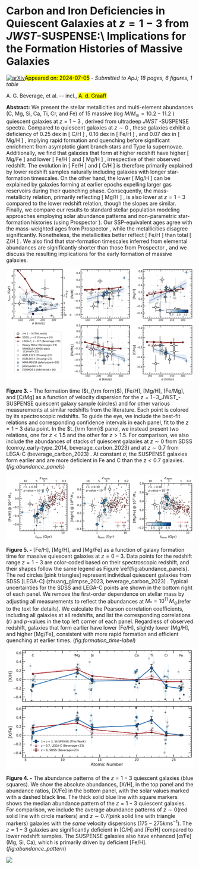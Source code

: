 <div class="macros" style="visibility:hidden;">
$\newcommand{\ensuremath}{}$
$\newcommand{\xspace}{}$
$\newcommand{\object}[1]{\texttt{#1}}$
$\newcommand{\farcs}{{.}''}$
$\newcommand{\farcm}{{.}'}$
$\newcommand{\arcsec}{''}$
$\newcommand{\arcmin}{'}$
$\newcommand{\ion}[2]{#1#2}$
$\newcommand{\textsc}[1]{\textrm{#1}}$
$\newcommand{\hl}[1]{\textrm{#1}}$
$\newcommand{\footnote}[1]{}$
$\newcommand{\vdag}{(v)^\dagger}$
$\newcommand$
$\newcommand$
$\newcommand{\zsol}{\log\left(Z/Z_\odot\right)}$</div>



<div id="title">

# Carbon and Iron Deficiencies in Quiescent Galaxies at $z=1-3$ from _JWST_-SUSPENSE:\ Implications for the Formation Histories of Massive Galaxies

</div>
<div id="comments">

[![arXiv](https://img.shields.io/badge/arXiv-2407.02556-b31b1b.svg)](https://arxiv.org/abs/2407.02556)<mark>Appeared on: 2024-07-05</mark> -  _Submitted to ApJ; 18 pages, 6 figures, 1 table_

</div>
<div id="authors">

A. G. Beverage, et al. -- incl., <mark>A. d. Graaff</mark>

</div>
<div id="abstract">

**Abstract:** We present the stellar metallicities and multi-element abundances (C, Mg, Si, Ca, Ti, Cr, and Fe) of 15 massive (log $M/M_\odot=10.2-11.2$ ) quiescent galaxies at $z=1-3$ , derived from ultradeep _JWST_ -SUSPENSE spectra. Compared to quiescent galaxies at $z\sim0$ , these galaxies exhibit a deficiency of 0.25 dex in [ C/H ] , 0.16 dex in [ Fe/H ] , and 0.07 dex in [ Mg/H ] , implying rapid formation and quenching before significant enrichment from asymptotic giant branch stars and Type Ia supernovae. Additionally, we find that galaxies that form at higher redshift have higher [ Mg/Fe ] and lower [ Fe/H ] and [ Mg/H ] , irrespective of their observed redshift. The evolution in [ Fe/H ] and [ C/H ] is therefore primarily explained by lower redshift samples naturally including galaxies with longer star-formation timescales. On the other hand, the lower [ Mg/H ] can be explained by galaxies forming at earlier epochs expelling larger gas reservoirs during their quenching phase. Consequently, the mass-metallicity relation, primarily reflecting [ Mg/H ] , is also lower at $z=1-3$ compared to the lower redshift relation, though the slopes are similar. Finally, we compare our results to standard stellar population modeling approaches employing solar abundance patterns and non-parametric star-formation histories (using Prospector ). Our SSP-equivalent ages agree with the mass-weighted ages from Prospector , while the metallicities disagree significantly. Nonetheless, the metallicities better reflect [ Fe/H ] than total [ Z/H ] . We also find that star-formation timescales inferred from elemental abundances are significantly shorter than those from Prospector , and we discuss the resulting implications for the early formation of massive galaxies.

</div>

<div id="div_fig1">

<img src="tmp_2407.02556/./fig4_abundances.png" alt="Fig3" width="100%"/>

**Figure 3. -** The formation time ($t_{\rm form}$), [Fe/H], [Mg/H], [Fe/Mg], and [C/Mg] as a function of velocity dispersion for the $z=1-$3_JWST_-SUSPENSE quiescent galaxy sample (circles) and for other various measurements at similar redshifts from the literature. Each point is colored by its spectroscopic redshifts. To guide the eye, we include the best-fit relations and corresponding confidence intervals in each panel, fit to the $z=1-3$ data point. In the $t_{\rm form}$ panel, we instead present two relations, one for $z<1.5$ and the other for $z>1.5$. For comparison, we also include the abundances of stacks of quiescent galaxies at $z\sim0$ from SDSS  (conroy_early-type_2014, beverage_carbon_2023)  and at $z\sim0.7$ from LEGA-C  (beverage_carbon_2023) . At constant $\sigma$, the SUSPENSE galaxies form earlier and are more deficient in Fe and C than the $z<0.7$ galaxies. (*fig:abundance_panels*)

</div>
<div id="div_fig2">

<img src="tmp_2407.02556/./formation_time_v_xh_cM.png" alt="Fig5" width="100%"/>

**Figure 5. -** [Fe/H], [Mg/H], and [Mg/Fe] as a function of galaxy formation time for massive quiescent galaxies at $z=0-3$. Data points for the redshift range $z=1-3$ are color-coded based on their spectroscopic redshift, and their shapes follow the same legend as Figure \ref{fig:abundance_panels}. The red circles [pink triangles] represent individual quiescent galaxies from SDSS [LEGA-C] (zhuang_glimpse_2023,  beverage_carbon_2023) . Typical uncertainties for the SDSS and LEGA-C points are shown in the bottom right of each panel. We remove the first-order dependence on stellar mass by adjusting all measurements to reflect the abundances at $M_*=10^{11}\;M_\odot$(refer to the text for details). We calculate the Pearson correlation coefficients, including all galaxies at all redshifts, and list the corresponding correlations (r) and $p$-values in the top left corner of each panel. Regardless of observed redshift, galaxies that form earlier have lower [Fe/H], slightly lower [Mg/H], and higher [Mg/Fe], consistent with more rapid formation and efficient quenching at earlier times. (*fig:formation_time-label*)

</div>
<div id="div_fig3">

<img src="tmp_2407.02556/./abundance_pattern_xfe_xh.png" alt="Fig4" width="100%"/>

**Figure 4. -** The abundance patterns of the $z=1-3$ quiescent galaxies (blue squares). We show the absolute abundances, [X/H], in the top panel and the abundance ratios, [X/Fe] in the bottom panel, with the solar values marked with a dashed black line. The thick solid blue line with square markers shows the median abundance pattern of the $z=1-3$ quiescent galaxies. For comparison, we include the average abundance patterns of $z\sim0$(red solid line with circle markers) and $z\sim0.7$(pink solid line with triangle markers) galaxies with the _same_ velocity dispersions ($175-275 \mathrm{km s^{-1}}$). The $z=1-3$ galaxies are significantly deficient in [C/H] and [Fe/H] compared to lower redshift samples. The SUSPENSE galaxies also have enhanced [$\alpha$/Fe](Mg, Si, Ca), which is primarily driven by deficient [Fe/H]. (*fig:abundance_pattern*)

</div><div id="qrcode"><img src=https://api.qrserver.com/v1/create-qr-code/?size=100x100&data="https://arxiv.org/abs/2407.02556"></div>